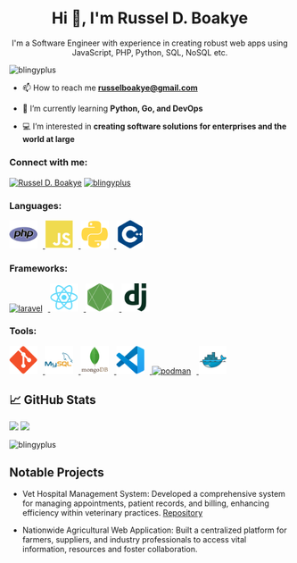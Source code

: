 <h1 align="center">Hi 👋, I'm Russel D. Boakye</h1>
<p align="center">I'm a Software Engineer with experience in creating robust web apps using JavaScript, PHP, Python, SQL, NoSQL etc.</p>

<p align="left"> <img src="https://komarev.com/ghpvc/?username=blingyplus&label=Profile%20views&=0e75b6styleflat" alt="blingyplus" /> </p>

- 📫 How to reach me **russelboakye@gmail.com**

- 🌱 I’m currently learning **Python, Go, and DevOps**

- 💻 I’m interested in **creating software solutions for enterprises and the world at large**

<h3 align="left">Connect with me:</h3>
<p align="left">
<a href="https://www.linkedin.com/in/russel-boakye-904255/"="blank"><img align="center" src="https://img.icons8.com/fluent/48/000000/linkedin.png" alt="Russel D. Boakye" height="50" width="50" /></a>
<a href="https://www.instagram.com/blingyplus/" target="blank"><img align="center" src="https://img.icons8.com/fluent/48/000000/instagram-new.png" alt="blingyplus" height="50" width="50" /></a>
</p>

<h3 align="left">Languages:</h3>
<p align="left">
    <a href="https://www.php.net/" target="_blank" rel="noreferrer"> <img src="https://raw.githubusercontent.com/devicons/devicon/master/icons/php/php-original.svg" alt="php" width="50" height="50" style="margin-right: 10px;"> </a>
    <a href="https://developer.mozilla.org/en-US/docs/Web/JavaScript" target="_blank" rel="noreferrer"> <img src="https://raw.githubusercontent.com/devicons/devicon/master/icons/javascript/javascript-plain.svg" alt="javascript" width="50" height="50" style="margin-right: 10px;"/> </a>
    <a href="https://www.python.org/" target="_blank" rel="noreferrer"> <img src="https://raw.githubusercontent.com/devicons/devicon/master/icons/python/python-plain.svg" alt="python" width="50" height="50" style="margin-right: 10px;"/> </a>
    <a href="https://www.cplusplus.com/" target="_blank" rel="noreferrer"> <img src="https://raw.githubusercontent.com/devicons/devicon/master/icons/cplusplus/cplusplus-plain.svg" alt="c++" width="50" height="50" style="margin-right: 10px;"/> </a>
</p>

<h3 align="left">Frameworks:</h3>
<p align="left">
    <a href="https://laravel.com/" target="_blank" rel="noreferrer"> <img src="https://camo.githubusercontent.com/5666b7055fe37bfb0248768d36aa30e5af283cfbabf9ec879f96d6ba576d1929/68747470733a2f2f7777772e766563746f726c6f676f2e7a6f6e652f6c6f676f732f6c61726176656c2f6c61726176656c2d69636f6e2e737667" alt="laravel" width="50" height="50" style="margin-right: 10px;" data-canonical-src="https://www.vectorlogo.zone/logos/laravel/laravel-icon.svg"> </a>
    <a href="https://reactjs.org/" target="_blank" rel="noreferrer"> <img src="https://raw.githubusercontent.com/devicons/devicon/master/icons/react/react-original.svg" alt="react" width="50" height="50" style="margin-right: 10px;"/> </a>
    <a href="https://nodejs.org/" target="_blank" rel="noreferrer"> <img src="https://raw.githubusercontent.com/devicons/devicon/master/icons/nodejs/nodejs-plain.svg" alt="nodejs" width="50" height="50" style="margin-right: 10px;"/> </a>
    <a href="https://www.djangoproject.com/" target="_blank" rel="noreferrer"> <img src="https://raw.githubusercontent.com/devicons/devicon/master/icons/django/django-plain.svg" alt="django" width="50" height="50" style="margin-right: 10px;"/> </a>
</p>

<h3 align="left">Tools:</h3>
<p align="left">
    <a href="https://git-scm.com/" target="_blank" rel="noreferrer"> <img src="https://raw.githubusercontent.com/devicons/devicon/master/icons/git/git-original.svg" alt="git" width="50" height="50" style="margin-right: 10px;"/> </a>
    <a href="https://www.mysql.com/" target="_blank" rel="noreferrer"> <img src="https://raw.githubusercontent.com/devicons/devicon/master/icons/mysql/mysql-original-wordmark.svg" alt="mysql" width="50" height="50" style="margin-right: 10px;"/> </a>
    <a href="https://www.mongodb.com/" target="_blank" rel="noreferrer"> <img src="https://raw.githubusercontent.com/devicons/devicon/master/icons/mongodb/mongodb-original-wordmark.svg" alt="mongodb" width="50" height="50" style="margin-right: 10px;"/> </a>
    <a href="https://code.visualstudio.com/" target="_blank" rel="noreferrer"> <img src="https://raw.githubusercontent.com/devicons/devicon/master/icons/vscode/vscode-original.svg" alt="vscode" width="50" height="50" style="margin-right: 10px;"/> </a>
    <a href="https://podman.io/" target="_blank" rel="noreferrer"> <img src="https://podman.io/images/podman.svg" alt="podman" width="50" height="50" style="margin-right: 10px;"/> </a>
    <a href="https://www.docker.com/" target="_blank" rel="noreferrer"> <img src="https://raw.githubusercontent.com/devicons/devicon/master/icons/docker/docker-original.svg" alt="docker" width="50" height="50" style="margin-right: 10px;"/> </a>
</p>



## 📈 GitHub Stats

<p align="left">
  <img height="180em" src="https://github-readme-stats.vercel.app/api?username=blingyplus&show_icons=true&hide_border=true&&count_private=true&include_all_commits=true" />
  <img height="180em" src="https://github-readme-stats.vercel.app/api/top-langs/?username=blingyplus&exclude_repo=github-readme-stats,blingyplus.github.io&show_icons=true&hide_border=true&layout=compact&langs_count=8"/>
</p>

<p align="left">
  <img src="https://github-readme-streak-stats.herokuapp.com/?user=blingyplus" alt="blingyplus" />
</p>

## Notable Projects
- Vet Hospital Management System: Developed a comprehensive system for managing appointments, patient records, and billing, enhancing efficiency within veterinary practices. [Repository](https://github.com/blingyplus/Vet-Management-System)
 
- Nationwide Agricultural Web Application: Built a centralized platform for farmers, suppliers, and industry professionals to access vital information, resources and foster collaboration. 
